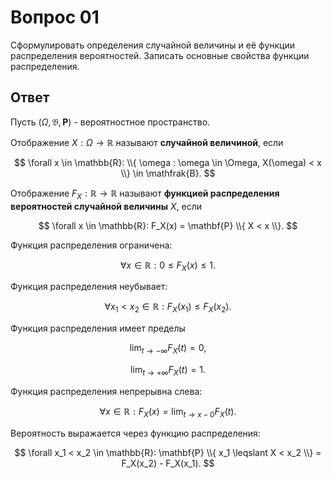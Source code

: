 # Вопрос 01

Сформулировать определения случайной величины и её функции распределения
вероятностей. Записать основные свойства функции распределения.

## Ответ

Пусть $(\Omega, \mathfrak{B}, \mathbf{P})$ - вероятностное пространство.

Отображение $X : \Omega \rightarrow \mathbb{R}$ называют **случайной
величиной**, если

$$
\forall x \in \mathbb{R}:
\\{ \omega : \omega \in \Omega, X(\omega) < x \\} \in \mathfrak{B}.
$$

Отображение $F_X : \mathbb{R} \rightarrow \mathbb{R}$ называют **функцией
распределения вероятностей случайной величины** $X$, если

$$
\forall x \in \mathbb{R}:
F_X(x) = \mathbf{P} \\{ X < x \\}.
$$

Функция распределения ограничена:

$$
\forall x \in \mathbb{R}:
0 \leqslant F_X(x) \leqslant 1.
$$

Функция распределения неубывает:

$$
\forall x_1 < x_2 \in \mathbb{R}:
F_X(x_1) \leqslant F_X(x_2).
$$

Функция распределения имеет пределы

$$
\lim_{t \rightarrow -\infty} F_X(t) = 0,
$$

$$
\lim_{t \rightarrow +\infty} F_X(t) = 1.
$$

Функция распределения непрерывна слева:

$$
\forall x \in \mathbb{R}:
F_X(x) = \lim_{t \rightarrow x - 0} F_X(t).
$$

Вероятность выражается через функцию распределения:

$$
\forall x_1 < x_2 \in \mathbb{R}:
\mathbf{P} \\{ x_1 \leqslant X < x_2 \\} = F_X(x_2) - F_X(x_1).
$$
